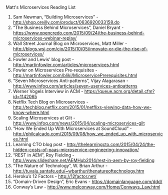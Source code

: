 Matt's Microservices Reading List

1. Sam Newman, “Building Microservices” - http://shop.oreilly.com/product/0636920033158.do 
2. “The Business Behind Microservices”, Daniel Bryant - https://www.opencredo.com/2015/09/24/the-business-behind-microservices-webinar-replay/ 
3. Wall Street Journal Blog on Microservices, Matt Miller - http://blogs.wsj.com/cio/2015/10/05/innovate-or-die-the-rise-of-microservices/
4. Fowler and Lewis’ blog post - http://martinfowler.com/articles/microservices.html 
5. Fowler on Microservices Pre-requisites - http://martinfowler.com/bliki/MicroservicePrerequisites.html
6. “Seven Microservices Anti-patterns”, Vijay Alagarasan - http://www.infoq.com/articles/seven-uservices-antipatterns 
7. Werner Vogels Interview in ACM - https://queue.acm.org/detail.cfm?id=1142065 
8. Netflix Tech Blog on Microservices - http://techblog.netflix.com/2015/01/netflixs-viewing-data-how-we-know-where.html  
9. Scaling Microservices at Gilt - http://www.infoq.com/news/2015/04/scaling-microservices-gilt 
10. “How We Ended Up With Microservices at SoundCloud” - http://philcalcado.com/2015/09/08/how_we_ended_up_with_microservices.html 
11. Learning CTO blog post - http://thelearningcto.com/2015/04/24/the-hidden-costs-of-paas-microservice-engineering-innovation/ 
12. “REST in AEM”, Roy Fielding - http://www.slideshare.net/AEMHub2014/rest-in-aem-by-roy-fielding 
13. “The Nature of Technology”, W. Brian Arthur - http://tuvalu.santafe.edu/~wbarthur/thenatureoftechnology.htm
14. Heroku’s 12 Factors - http://12factor.net/
15. “Domain-Driven Design”, Eric Evans - https://domainlanguage.com/ddd/
16. Conway’s Law - http://www.melconway.com/Home/Conways_Law.html
